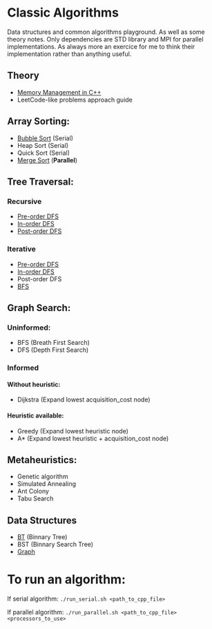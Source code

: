 # Classic Algorithms
Data structures and common algorithms playground. As well as some theory notes.
Only dependencies are STD library and MPI for parallel implementations.
As always more an exercice for me to think their implementation rather than anything useful.

## Theory

- [Memory Management in C++](theory/memory_management.md)
- LeetCode-like problems approach guide

## Array Sorting:

- [Bubble Sort](sorting/bubble_sort.cpp) (Serial)
- Heap Sort (Serial)
- Quick Sort (Serial)
- [Merge Sort](sorting/merge_sort_parallel.cpp) (**Parallel**)

## Tree Traversal:

### Recursive
- [Pre-order DFS](tree_traversal/recursive_tree_traversal.cpp)
- [In-order DFS](tree_traversal/recursive_tree_traversal.cpp)
- [Post-order DFS](tree_traversal/recursive_tree_traversal.cpp)

### Iterative
- [Pre-order DFS](tree_traversal/iterative_tree_traversal.cpp)
- [In-order DFS](tree_traversal/iterative_tree_traversal.cpp)
- Post-order DFS
- [BFS](tree_traversal/iterative_tree_traversal.cpp)

## Graph Search:

### Uninformed:

- BFS (Breath First Search)
- DFS (Depth First Search)

### Informed

#### Without heuristic:
- Dijkstra (Expand lowest acquisition_cost node)

#### Heuristic available:

- Greedy (Expand lowest heuristic node)
- A* (Expand lowest heuristic + acquisition_cost node)

## Metaheuristics:

- Genetic algorithm
- Simulated Annealing
- Ant Colony
- Tabu Search

## Data Structures

- [BT](include/binnary_tree.hpp) (Binnary Tree)
- BST (Binnary Search Tree)
- [Graph](include/graph.hpp)


# To run an algorithm:

If serial algorithm: 
`./run_serial.sh <path_to_cpp_file>`

If parallel algorithm:
`./run_parallel.sh <path_to_cpp_file> <processors_to_use>`